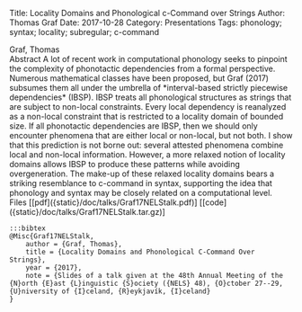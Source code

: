 Title: Locality Domains and Phonological c-Command over Strings
Author: Thomas Graf
Date: 2017-10-28
Category: Presentations
Tags: phonology; syntax; locality; subregular; c-command

<div markdown class="authors">
Graf, Thomas
</div>

<div markdown class="abstract">
<span id="abstract-title">Abstract</span>
A lot of recent work in computational phonology seeks to pinpoint the complexity of phonotactic dependencies from a formal perspective. Numerous mathematical classes have been proposed, but Graf (2017) subsumes them all under the umbrella of *interval-based strictly piecewise dependencies* (IBSP). IBSP treats all phonological structures as strings that are subject to non-local constraints. Every local dependency is reanalyzed as a non-local constraint that is restricted to a locality domain of bounded size. If all phonotactic dependencies are IBSP, then we should only encounter phenomena that are either local or non-local, but not both. I show that this prediction is not borne out: several attested phenomena combine local and non-local information. However, a more relaxed notion of locality domains allows IBSP to produce these patterns while avoiding overgeneration. The make-up of these relaxed locality domains bears a striking resemblance to c-command in syntax, supporting the idea that phonology and syntax may be closely related on a computational level.
</div>

<div markdown class="files">
<span id="files-title">Files</span>
[[pdf]({static}/doc/talks/Graf17NELStalk.pdf)]
[[code]({static}/doc/talks/Graf17NELStalk.tar.gz)]
</div>

~~~
:::bibtex
@Misc{Graf17NELStalk,
    author = {Graf, Thomas},
    title = {Locality Domains and Phonological C-Command Over Strings},
    year = {2017},
    note = {Slides of a talk given at the 48th Annual Meeting of the {N}orth {E}ast {L}inguistic {S}ociety ({NELS} 48), {O}ctober 27--29, {U}niversity of {I}celand, {R}eykjavík, {I}celand}
}
~~~
